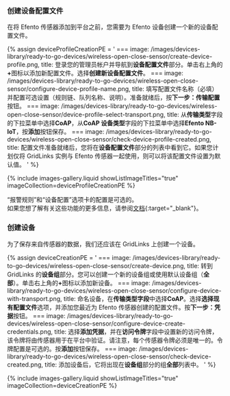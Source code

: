 ### 创建设备配置文件

在将 Efento 传感器添加到平台之前，您需要为 Efento 设备创建一个新的设备配置文件。

{% assign deviceProfileCreationPE = '
    ===
        image: /images/devices-library/ready-to-go-devices/wireless-open-close-sensor/create-device-profile.png,
        title: 登录您的管理员帐户并导航到<b>设备配置文件</b>部分。单击右上角的<b>+</b>图标以添加新配置文件。选择<b>创建新设备配置文件</b>。
    ===
        image: /images/devices-library/ready-to-go-devices/wireless-open-close-sensor/configure-device-profile-name.png,
        title: 填写配置文件名称（必填）并配置可选设置（规则链、队列名称、说明）。准备就绪后，按<b>下一步：传输配置</b>按钮。
    ===
        image: /images/devices-library/ready-to-go-devices/wireless-open-close-sensor/device-profile-select-transport.png,
        title: 从<b>传输类型</b>字段的下拉菜单中选择<b>CoAP</b>，从<b>CoAP 设备类型</b>字段的下拉菜单中选择<b>Efento NB-IoT</b>，按<b>添加</b>按钮保存。
    ===
        image: /images/devices-library/ready-to-go-devices/wireless-open-close-sensor/check-device-profile-created.png,
        title: 配置文件准备就绪后，您将在<b>设备配置文件</b>部分的列表中看到它。如果您计划仅将 GridLinks 实例与 Efento 传感器一起使用，则可以将该配置文件设置为默认值。
'
%}

{% include images-gallery.liquid showListImageTitles="true" imageCollection=deviceProfileCreationPE %}

“报警规则”和“设备配置”选项卡的配置是可选的。  
如果您想了解有关这些功能的更多信息，请参阅[文档](/docs/getting-started-guides/helloworld/){:target="_blank"}。  

### 创建设备

为了保存来自传感器的数据，我们还应该在 GridLinks 上创建一个设备。  

{% assign deviceCreationPE = '
    ===
        image: /images/devices-library/ready-to-go-devices/wireless-open-close-sensor/create-device.png,
        title: 转到 GridLinks 的<b>设备组</b>部分。您可以创建一个新的设备组或使用默认设备组（<b>全部</b>）。单击右上角的<b>+</b>图标以添加新设备。
    ===
        image: /images/devices-library/ready-to-go-devices/wireless-open-close-sensor/configure-device-with-transport.png,
        title: 命名设备，在<b>传输类型字段</b>中选择<b>CoAP</b>。选择<b>选择现有配置文件</b>选项，并添加您最近为 Efento 传感器创建的配置文件。按<b>下一步：凭据</b>按钮。
    ===
        image: /images/devices-library/ready-to-go-devices/wireless-open-close-sensor/configure-device-create-credentials.png,
        title: 选择<b>添加凭据</b>，并在<b>访问令牌</b>字段中设置新的访问令牌，该令牌将由传感器用于在平台中验证。请注意，每个传感器令牌必须是唯一的。令牌配置是可选的。按<b>添加</b>按钮保存。
    ===
        image: /images/devices-library/ready-to-go-devices/wireless-open-close-sensor/check-device-created.png,
        title: 添加设备后，它将出现在<b>设备组</b>部分的组<b>全部</b>列表中。
'
%}

{% include images-gallery.liquid showListImageTitles="true" imageCollection=deviceCreationPE %}